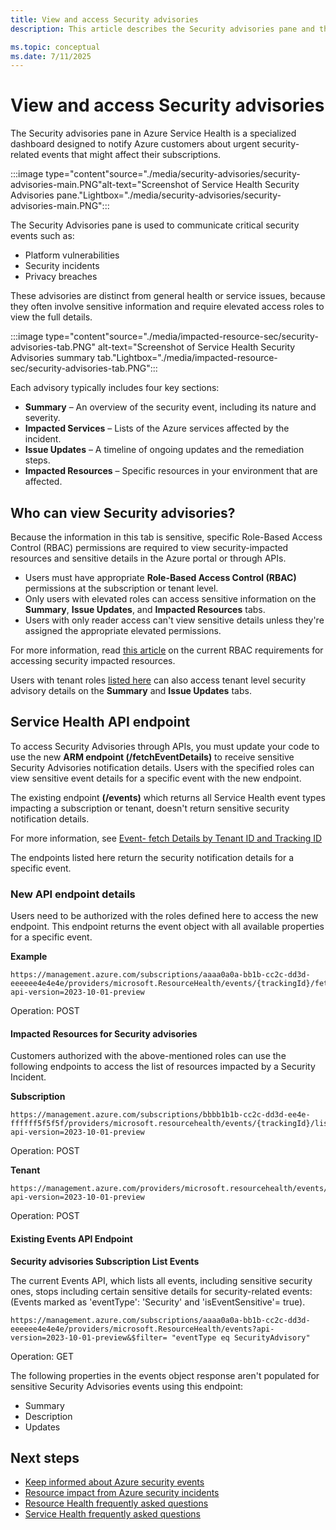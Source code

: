 ```yaml
---
title: View and access Security advisories
description: This article describes the Security advisories pane and that users are required to obtain elevated access roles in order to view Security advisory details.

ms.topic: conceptual
ms.date: 7/11/2025
---
```



# View and access Security advisories

The Security advisories pane in Azure Service Health is a specialized dashboard designed to notify Azure customers about urgent security-related events that might affect their subscriptions. 


:::image type="content"source="./media/security-advisories/security-advisories-main.PNG"alt-text="Screenshot of Service Health Security Advisories pane."Lightbox="./media/security-advisories/security-advisories-main.PNG":::

The Security Advisories pane is used to communicate critical security events such as:
- Platform vulnerabilities
- Security incidents
- Privacy breaches

These advisories are distinct from general health or service issues, because they often involve sensitive information and require elevated access roles to view the full details. 

:::image type="content"source="./media/impacted-resource-sec/security-advisories-tab.PNG" alt-text="Screenshot of Service Health Security Advisories summary tab."Lightbox="./media/impacted-resource-sec/security-advisories-tab.PNG":::

Each advisory typically includes four key sections:

- **Summary** – An overview of the security event, including its nature and severity.
- **Impacted Services** – Lists of the Azure services affected by the incident.
- **Issue Updates** – A timeline of ongoing updates and the remediation steps.
- **Impacted Resources** – Specific resources in your environment that are affected.



## Who can view Security advisories? 

Because the information in this tab is sensitive, specific Role-Based Access Control (RBAC) permissions are required to view security-impacted resources and sensitive details in the Azure portal or through APIs.

- Users must have appropriate **Role-Based Access Control (RBAC)** permissions at the subscription or tenant level.
- Only users with elevated roles can access sensitive information on the **Summary**, **Issue Updates**, and **Impacted Resources** tabs.
- Users with only reader access can't view sensitive details unless they're assigned the appropriate elevated permissions.

For more information, read [this article](impacted-resources-security.md) on the current RBAC requirements for accessing security impacted resources.<br>

Users with tenant roles [listed here](admin-access-reference.md) can also access tenant level security advisory details on the **Summary** and **Issue Updates** tabs.




## Service Health API endpoint

To access Security Advisories through APIs, you must update your code to use the new **ARM endpoint (/fetchEventDetails)** to receive sensitive Security Advisories notification details. Users with the specified roles can view sensitive event details for a specific event with the new endpoint.

The existing endpoint **(/events)** which returns all Service Health event types impacting a subscription or tenant, doesn't return sensitive security notification details.

For more information, see [Event- fetch Details by Tenant ID and Tracking ID](/rest/api/resourcehealth/event/fetch-details-by-tenant-id-and-tracking-id)

The endpoints listed here return the security notification details for a specific event.

### New API endpoint details

Users need to be authorized with the roles defined here to access the new endpoint.
This endpoint returns the event object with all available properties for a specific event. 

<!--- Available since API version 2022-10-01-->


**Example**

```HTTP
https://management.azure.com/subscriptions/aaaa0a0a-bb1b-cc2c-dd3d-eeeeee4e4e4e/providers/microsoft.ResourceHealth/events/{trackingId}/fetchEventDetails?api-version=2023-10-01-preview 
```
Operation: POST

#### Impacted Resources for Security advisories

Customers authorized with the above-mentioned roles can use the following endpoints to access the list of resources impacted by a Security Incident.
<!--- Available since API version 2022-05-01-->

 
**Subscription**

```HTTP
https://management.azure.com/subscriptions/bbbb1b1b-cc2c-dd3d-ee4e-ffffff5f5f5f/providers/microsoft.resourcehealth/events/{trackingId}/listSecurityAdvisoryImpactedResources?api-version=2023-10-01-preview 
```
Operation: POST

**Tenant**

```HTTP
https://management.azure.com/providers/microsoft.resourcehealth/events/{trackingId}/listSecurityAdvisoryImpactedResources?api-version=2023-10-01-preview
```
Operation: POST

#### Existing Events API Endpoint

**Security advisories Subscription List Events** 

The current Events API, which lists all events, including sensitive security ones, stops including certain sensitive details for security-related events:<br> (Events marked as 'eventType': 'Security' and 'isEventSensitive'= true).
<!--With API version 2023-10-01-preview (and future API versions), The existing Events API endpoint which returns the list of events (including sensitive security events with property 'eventType' : `Security` and property 'isEventSensitive' = true) will be restricted to not pass sensitive properties listed below for security events.-->

```HTTP
https://management.azure.com/subscriptions/aaaa0a0a-bb1b-cc2c-dd3d-eeeeee4e4e4e/providers/microsoft.ResourceHealth/events?api-version=2023-10-01-preview&$filter= "eventType eq SecurityAdvisory"
```
Operation: GET

The following properties in the events object response aren't populated for sensitive Security Advisories events using this endpoint:

* Summary
* Description
* Updates


## Next steps

* [Keep informed about Azure security events](stay-informed-security.md)
* [Resource impact from Azure security incidents](impacted-resources-security.md)
* [Resource Health frequently asked questions](resource-health-faq.yml)
* [Service Health frequently asked questions](service-health-faq.yml)
